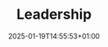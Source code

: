 ---
weight: 1400
title: "Leadership"
description: "This section explains how to drive initiatives, set goals, and develop strategies to inspire teams and achieve impactful outcomes."
icon: "keyboard_double_arrow_up"
date: "2025-01-19T14:55:53+01:00"
lastmod: "2025-01-19T14:55:53+01:00"
draft: false
toc: true
authors:
-  ""                       # An array of authors of the post (filenames in content/authors).
---